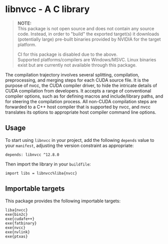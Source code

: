 # libnvcc - A C library

> **NOTE:**  
This package is not open source and does not contain any source code. Instead,
in order to "build" the exported target(s) it downloads (potentially large)
pre-built binaries provided by NVIDIA for the target platform.
>
> CI for this package is disabled due to the above.  
Supported platforms/compilers are Windows/MSVC. Linux binaries exist but are
currently not available through this package.

The compilation trajectory involves several splitting, compilation,
preprocessing, and merging steps for each CUDA source file. It is
the purpose of nvcc, the CUDA compiler driver, to hide the intricate
details of CUDA compilation from developers. It accepts a range of
conventional compiler options, such as for defining macros and
include/library paths, and for steering the compilation process. All
non-CUDA compilation steps are forwarded to a C++ host compiler that
is supported by nvcc, and nvcc translates its options to appropriate
host compiler command line options.

## Usage

To start using `libnvcc` in your project, add the following `depends`
value to your `manifest`, adjusting the version constraint as appropriate:

```
depends: libnvcc ^12.8.0
```

Then import the library in your `buildfile`:

```
import libs = libnvcc%liba{nvcc}
```


## Importable targets

This package provides the following importable targets:

```
liba{nvcc}
exe{bin2c}
exe{cudafe++}
exe{fatbinary}
exe{nvcc}
exe{nvlink}
exe{ptxas}
```
